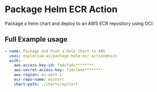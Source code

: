 # Package Helm ECR Action

Package a helm chart and deploy to an AWS ECR repository using OCI
<!-- ## Inputs

| Input | Type | Description | Default | Required
| ------ | ------ | ------ | ------ | ------
| install_local_cluster | Boolean (String) | Install a local K3d Cluster | true | Yes -->

## Full Example usage

```yaml
- name: Package and Push a Helm Chart to AWS
  uses: explorium-ai/package-helm-ecr-action@main
  with:
    aws-access-key-id: fadsfads********
    aws-secret-access-key: fadsfads********
    aws-region: eu-west-1
    ecr-repo-name: mychart
    chart-path: ./charts/mychart
```